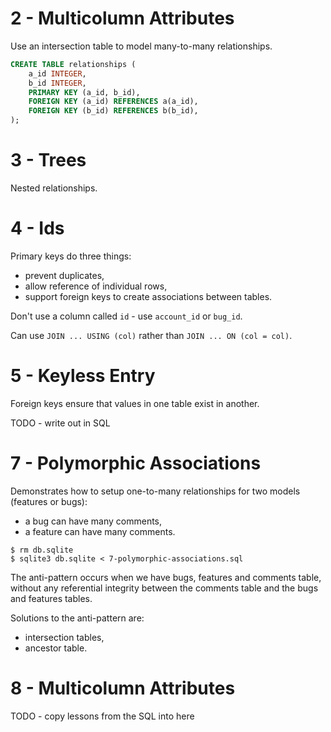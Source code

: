 # 2 - Multicolumn Attributes

Use an intersection table to model many-to-many relationships.

```sql
CREATE TABLE relationships (
    a_id INTEGER,
    b_id INTEGER,
    PRIMARY KEY (a_id, b_id),
    FOREIGN KEY (a_id) REFERENCES a(a_id),
    FOREIGN KEY (b_id) REFERENCES b(b_id),
);
```

# 3 - Trees

Nested relationships.

# 4 - Ids

Primary keys do three things:
- prevent duplicates,
- allow reference of individual rows,
- support foreign keys to create associations between tables.

Don't use a column called `id` - use `account_id` or `bug_id`.

Can use `JOIN ... USING (col)` rather than `JOIN ... ON (col = col)`.

# 5 - Keyless Entry

Foreign keys ensure that values in one table exist in another.

TODO - write out in SQL

# 7 - Polymorphic Associations

Demonstrates how to setup one-to-many relationships for two models (features or bugs):

- a bug can have many comments,
- a feature can have many comments.

```shell-session
$ rm db.sqlite
$ sqlite3 db.sqlite < 7-polymorphic-associations.sql
```

The anti-pattern occurs when we have bugs, features and comments table, without any referential integrity between the comments table and the bugs and features tables.

Solutions to the anti-pattern are:

- intersection tables,
- ancestor table.

# 8 - Multicolumn Attributes

TODO - copy lessons from the SQL into here
